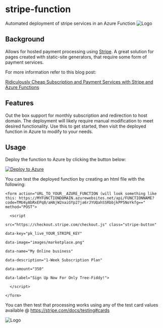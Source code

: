 # stripe-function #
Automated deployment of stripe services in an Azure Function
![Logo](http://pjdecarlo.com/wp-content/uploads/2017/06/stripefunction.png)

## Background ##
Allows for hosted payment processing using [Stripe](http://stripe.com).  A great solution for pages created with static-site generators, that require some form of payment services.  

For more information refer to this blog post:

[Ridiculously Cheap Subscription and Payment Services with Stripe and Azure Functions](http://pjdecarlo.com/2017/06/super-cheap-subscription-and-payment-services-with-stripe-on-microsoft-azure-using-serverless-code-via-azure-functions-node-js.html)

## Features ##

Out the box support for monthly subscription and redirection to host domain.  The deployment will likely require manual modification to meet desired functionality.  Use this to get started, then visit the deployed function in Azure to modify to your needs.

## Usage ##
Deploy the function to Azure by clicking the button below:

[![Deploy to Azure](http://azuredeploy.net/deploybutton.svg)](https://portal.azure.com/#create/Microsoft.Template/uri/https%3A%2F%2Fraw.githubusercontent.com%2Ftoolboc%2Fstripe-function%2Fmaster%2Fazuredeploy.json)

You can test the deployed function by creating an html file with the following:

	<form action="URL_TO_YOUR__AZURE_FUNCTION (will look something like this: https://MYFUNCTIONDOMAIN.azurewebsites.net/api/FUNCTIONNAME?code=TMU4yAbRxEPq8/aHAjW2naiGYp27ja6rJYUQahSSRbbjkPP5NoYkfg==" method="POST">
	
	  <script
	
	src="https://checkout.stripe.com/checkout.js" class="stripe-button"
	
	data-key="pk_live_YOUR_STRIPE_KEY"
	
	data-image="images/marketplace.png"
	
	data-name="My Online business"
	
	data-description="1-Week Subscription Plan"
	
	data-amount="350"
	
	data-label="Sign Up Now For Only Tree-Fiddy!">
	
	  </script>

	</form>

You can then test that processing works using any of the test card values available @ https://stripe.com/docs/testing#cards

![Logo](http://pjdecarlo.com/wp-content/uploads/2017/06/html.png)
